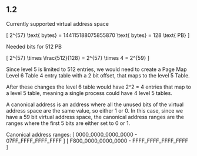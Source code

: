 ## 1.2

Currently supported virtual address space 

\[ 2^{57} \text{ bytes} = 144115188075855870 \text{ bytes} = 128 \text{ PB} \]

Needed bits for 512 PB 

\[ 2^{57} \times \frac{512}{128} = 2^{57} \times 4 = 2^{59} \]

Since level 5 is limited to 512 entries, we would need to create a Page Map Level 6 Table 4 entry table with a 2 bit offset, that maps to the level 5 Table.

After these changes the level 6 table would have 2^2 = 4 entries that map to a level 5 table, meaning a single process could have 4 level 5 tables.

A canonical address is an address where all the unused bits of the virtual 
address space are the same value, so either 1 or 0. In this case, since
we have a 59 bit virtual address space, the canonical address ranges are the 
ranges where the first 5 bits are either set to 0 or 1.

Canonical address ranges: 
\[ 0000\_0000\_0000\_0000 - 07FF\_FFFF\_FFFF\_FFFF \]
\[ F800\_0000\_0000\_0000 - FFFF\_FFFF\_FFFF\_FFFF \]